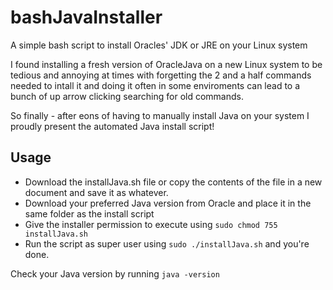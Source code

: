 # bashJavaInstaller
A simple bash script to install Oracles' JDK or JRE on your Linux system

I found installing a fresh version of OracleJava on a new Linux system to be tedious and annoying at times with forgetting the 2 and a half commands needed to intall it and doing it often in some enviroments can lead to a bunch of up arrow clicking searching for old commands. 

So finally - after eons of having to manually install Java on your system I proudly present the automated Java install script!

## Usage
* Download the installJava.sh file or copy the contents of the file in a new document and save it as whatever.
* Download your preferred Java version from Oracle and place it in the same folder as the install script
* Give the installer permission to execute using 
        `sudo chmod 755 installJava.sh`
* Run the script as super user using
        `sudo ./installJava.sh`
 and you're done.
 
 Check your Java version by running `java -version`
